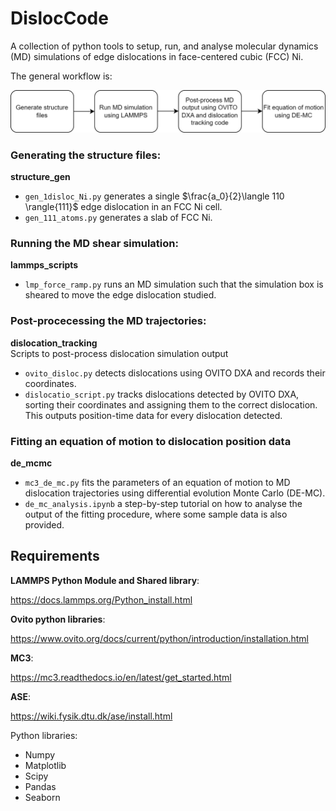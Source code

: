 # DislocCode
A collection of python tools to setup, run, and analyse molecular dynamics (MD) simulations of edge dislocations in face-centered cubic (FCC) Ni.

The general workflow is:

![](general_method.png)

### Generating the structure files:  
**structure_gen**[](./structure_gen)
- `gen_1disloc_Ni.py` generates a single $\frac{a_0}{2}\langle 110 \rangle{111}$ edge dislocation in an FCC Ni cell.
- `gen_111_atoms.py` generates a slab of FCC Ni.  

### Running the MD shear simulation:  
**lammps_scripts**[](./lammps_scripts)  
- `lmp_force_ramp.py` runs an MD simulation such that the simulation box is sheared to move the edge dislocation studied.  

### Post-procecessing the MD trajectories:  
**dislocation_tracking**[](./dislocation_tracking)  
Scripts to post-process dislocation simulation output  
- `ovito_disloc.py` detects dislocations using OVITO DXA and records their coordinates.  
- `dislocatio_script.py` tracks dislocations detected by OVITO DXA, sorting their coordinates and assigning them to the correct dislocation. This outputs position-time data for every dislocation detected.  

### Fitting an equation of motion to dislocation position data
**de_mcmc**[](./de_mcmc)
- `mc3_de_mc.py` fits the parameters of an equation of motion to MD dislocation trajectories using differential evolution Monte Carlo (DE-MC).   
- `de_mc_analysis.ipynb` a step-by-step tutorial on how to analyse the output of the fitting procedure, where some sample data is also provided. 

## Requirements 
**LAMMPS Python Module and Shared library**:

https://docs.lammps.org/Python_install.html

**Ovito python libraries**:

https://www.ovito.org/docs/current/python/introduction/installation.html

**MC3**:

https://mc3.readthedocs.io/en/latest/get_started.html

**ASE**:

https://wiki.fysik.dtu.dk/ase/install.html

Python libraries:
- Numpy
- Matplotlib
- Scipy
- Pandas
- Seaborn
